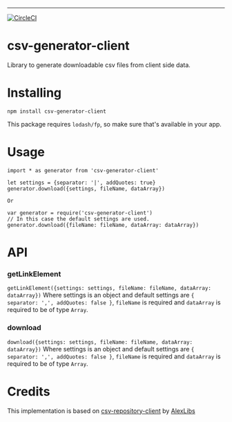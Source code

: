 ---
[![CircleCI](https://circleci.com/gh/smartprocure/csv-generator-client.svg?style=svg)](https://circleci.com/gh/smartprocure/csv-generator-client)

# csv-generator-client
Library to generate downloadable csv files from client side data. 

# Installing
`npm install csv-generator-client`

This package requires `lodash/fp`, so make sure that's available in your app.

# Usage
```
import * as generator from 'csv-generator-client'

let settings = {separator: '|', addQuotes: true}
generator.download({settings, fileName, dataArray})

Or

var generator = require('csv-generator-client')
// In this case the default settings are used.
generator.download({fileName: fileName, dataArray: dataArray})

```
# API

### getLinkElement
`getLinkElement({settings: settings, fileName: fileName, dataArray: dataArray})` Where settings is an object and default settings are  `{ separator: ',', addQuotes: false }`, `fileName` is required and `dataArray` is required to be of type `Array`.

### download
`download({settings: settings, fileName: fileName, dataArray: dataArray})` Where settings is an object and default settings are  `{ separator: ',', addQuotes: false }`, `fileName` is required and `dataArray` is required to be of type `Array`.


# Credits
This implementation is based on [csv-repository-client](https://github.com/AlexLibs/client-side-csv-generator) by [AlexLibs](https://github.com/AlexLibs)

